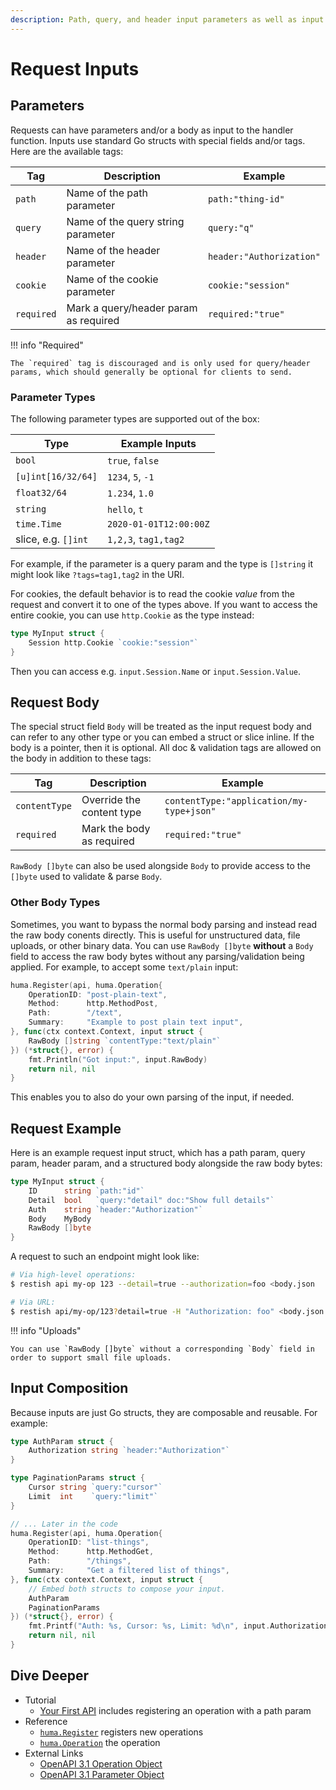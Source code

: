 ```yaml
---
description: Path, query, and header input parameters as well as input request body definitions & parsing.
---
```


# Request Inputs

## Parameters

Requests can have parameters and/or a body as input to the handler function. Inputs use standard Go structs with special fields and/or tags. Here are the available tags:

| Tag        | Description                           | Example                  |
| ---------- | ------------------------------------- | ------------------------ |
| `path`     | Name of the path parameter            | `path:"thing-id"`        |
| `query`    | Name of the query string parameter    | `query:"q"`              |
| `header`   | Name of the header parameter          | `header:"Authorization"` |
| `cookie`   | Name of the cookie parameter          | `cookie:"session"`       |
| `required` | Mark a query/header param as required | `required:"true"`        |

!!! info "Required"

    The `required` tag is discouraged and is only used for query/header params, which should generally be optional for clients to send.

### Parameter Types

The following parameter types are supported out of the box:

| Type                | Example Inputs         |
| ------------------- | ---------------------- |
| `bool`              | `true`, `false`        |
| `[u]int[16/32/64]`  | `1234`, `5`, `-1`      |
| `float32/64`        | `1.234`, `1.0`         |
| `string`            | `hello`, `t`           |
| `time.Time`         | `2020-01-01T12:00:00Z` |
| slice, e.g. `[]int` | `1,2,3`, `tag1,tag2`   |

For example, if the parameter is a query param and the type is `[]string` it might look like `?tags=tag1,tag2` in the URI.

For cookies, the default behavior is to read the cookie _value_ from the request and convert it to one of the types above. If you want to access the entire cookie, you can use `http.Cookie` as the type instead:

```go title="code.go"
type MyInput struct {
	Session http.Cookie `cookie:"session"`
}
```

Then you can access e.g. `input.Session.Name` or `input.Session.Value`.

## Request Body

The special struct field `Body` will be treated as the input request body and can refer to any other type or you can embed a struct or slice inline. If the body is a pointer, then it is optional. All doc & validation tags are allowed on the body in addition to these tags:

| Tag           | Description               | Example                                  |
| ------------- | ------------------------- | ---------------------------------------- |
| `contentType` | Override the content type | `contentType:"application/my-type+json"` |
| `required`    | Mark the body as required | `required:"true"`                        |

`RawBody []byte` can also be used alongside `Body` to provide access to the `[]byte` used to validate & parse `Body`.

### Other Body Types

Sometimes, you want to bypass the normal body parsing and instead read the raw body conents directly. This is useful for unstructured data, file uploads, or other binary data. You can use `RawBody []byte` **without** a `Body` field to access the raw body bytes without any parsing/validation being applied. For example, to accept some `text/plain` input:

```go title="code.go"
huma.Register(api, huma.Operation{
	OperationID: "post-plain-text",
	Method:      http.MethodPost,
	Path:        "/text",
	Summary:     "Example to post plain text input",
}, func(ctx context.Context, input struct {
	RawBody []string `contentType:"text/plain"`
}) (*struct{}, error) {
	fmt.Println("Got input:", input.RawBody)
	return nil, nil
}
```

This enables you to also do your own parsing of the input, if needed.

## Request Example

Here is an example request input struct, which has a path param, query param, header param, and a structured body alongside the raw body bytes:

```go title="code.go"
type MyInput struct {
	ID      string `path:"id"`
	Detail  bool   `query:"detail" doc:"Show full details"`
	Auth    string `header:"Authorization"`
	Body    MyBody
	RawBody []byte
}
```

A request to such an endpoint might look like:

```sh title="Terminal"
# Via high-level operations:
$ restish api my-op 123 --detail=true --authorization=foo <body.json

# Via URL:
$ restish api/my-op/123?detail=true -H "Authorization: foo" <body.json
```

!!! info "Uploads"

    You can use `RawBody []byte` without a corresponding `Body` field in order to support small file uploads.

## Input Composition

Because inputs are just Go structs, they are composable and reusable. For example:

```go title="code.go"
type AuthParam struct {
	Authorization string `header:"Authorization"`
}

type PaginationParams struct {
	Cursor string `query:"cursor"`
	Limit  int    `query:"limit"`
}

// ... Later in the code
huma.Register(api, huma.Operation{
	OperationID: "list-things",
	Method:      http.MethodGet,
	Path:        "/things",
	Summary:     "Get a filtered list of things",
}, func(ctx context.Context, input struct {
	// Embed both structs to compose your input.
	AuthParam
	PaginationParams
}) (*struct{}, error) {
	fmt.Printf("Auth: %s, Cursor: %s, Limit: %d\n", input.Authorization, input.Cursor, input.Limit)
	return nil, nil
}
```

## Dive Deeper

-   Tutorial
    -   [Your First API](../tutorial/your-first-api.md) includes registering an operation with a path param
-   Reference
    -   [`huma.Register`](https://pkg.go.dev/github.com/danielgtaylor/huma/v2#Register) registers new operations
    -   [`huma.Operation`](https://pkg.go.dev/github.com/danielgtaylor/huma/v2#Operation) the operation
-   External Links
    -   [OpenAPI 3.1 Operation Object](https://spec.openapis.org/oas/v3.1.0#operation-object)
    -   [OpenAPI 3.1 Parameter Object](https://spec.openapis.org/oas/v3.1.0#parameter-object)
